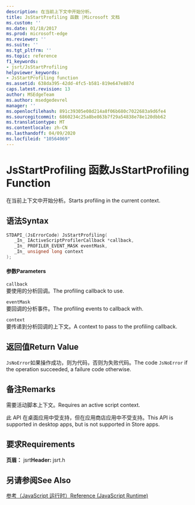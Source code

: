 ```yaml
---
description: 在当前上下文中开始分析。
title: JsStartProfiling 函数 |Microsoft 文档
ms.custom: ''
ms.date: 01/18/2017
ms.prod: microsoft-edge
ms.reviewer: ''
ms.suite: ''
ms.tgt_pltfrm: ''
ms.topic: reference
f1_keywords:
- jsrt/JsStartProfiling
helpviewer_keywords:
- JsStartProfiling function
ms.assetid: 638da395-42dd-4fc5-b581-819e647e887d
caps.latest.revision: 13
author: MSEdgeTeam
ms.author: msedgedevrel
manager: ''
ms.openlocfilehash: 891c39305e08d214a8f06b680c7022683a9d6fe4
ms.sourcegitcommit: 6860234c25a8be863b7f29a54838e78e120dbb62
ms.translationtype: MT
ms.contentlocale: zh-CN
ms.lasthandoff: 04/09/2020
ms.locfileid: "10564069"
---
```

# <span data-ttu-id="4b2b6-103">JsStartProfiling 函数</span><span class="sxs-lookup"><span data-stu-id="4b2b6-103">JsStartProfiling Function</span></span>
<span data-ttu-id="4b2b6-104">在当前上下文中开始分析。</span><span class="sxs-lookup"><span data-stu-id="4b2b6-104">Starts profiling in the current context.</span></span>  
  
## <span data-ttu-id="4b2b6-105">语法</span><span class="sxs-lookup"><span data-stu-id="4b2b6-105">Syntax</span></span>  
  
```cpp  
STDAPI_(JsErrorCode) JsStartProfiling(  
   _In_ IActiveScriptProfilerCallback *callback,  
   _In_ PROFILER_EVENT_MASK eventMask,  
   _In_ unsigned long context  
);  
```  
  
#### <span data-ttu-id="4b2b6-106">参数</span><span class="sxs-lookup"><span data-stu-id="4b2b6-106">Parameters</span></span>  
 `callback`  
 <span data-ttu-id="4b2b6-107">要使用的分析回调。</span><span class="sxs-lookup"><span data-stu-id="4b2b6-107">The profiling callback to use.</span></span>  
  
 `eventMask`  
 <span data-ttu-id="4b2b6-108">要回调的分析事件。</span><span class="sxs-lookup"><span data-stu-id="4b2b6-108">The profiling events to callback with.</span></span>  
  
 `context`  
 <span data-ttu-id="4b2b6-109">要传递到分析回调的上下文。</span><span class="sxs-lookup"><span data-stu-id="4b2b6-109">A context to pass to the profiling callback.</span></span>  
  
## <span data-ttu-id="4b2b6-110">返回值</span><span class="sxs-lookup"><span data-stu-id="4b2b6-110">Return Value</span></span>  
 <span data-ttu-id="4b2b6-111">`JsNoError`如果操作成功，则为代码，否则为失败代码。</span><span class="sxs-lookup"><span data-stu-id="4b2b6-111">The code `JsNoError` if the operation succeeded, a failure code otherwise.</span></span>  
  
## <span data-ttu-id="4b2b6-112">备注</span><span class="sxs-lookup"><span data-stu-id="4b2b6-112">Remarks</span></span>  
 <span data-ttu-id="4b2b6-113">需要活动脚本上下文。</span><span class="sxs-lookup"><span data-stu-id="4b2b6-113">Requires an active script context.</span></span>  
  
 <span data-ttu-id="4b2b6-114">此 API 在桌面应用中受支持，但在应用商店应用中不受支持。</span><span class="sxs-lookup"><span data-stu-id="4b2b6-114">This API is supported in desktop apps, but is not supported in Store apps.</span></span>  
  
## <span data-ttu-id="4b2b6-115">要求</span><span class="sxs-lookup"><span data-stu-id="4b2b6-115">Requirements</span></span>  
 <span data-ttu-id="4b2b6-116">**页眉：** jsrt</span><span class="sxs-lookup"><span data-stu-id="4b2b6-116">**Header:** jsrt.h</span></span>  
  
## <span data-ttu-id="4b2b6-117">另请参阅</span><span class="sxs-lookup"><span data-stu-id="4b2b6-117">See Also</span></span>  
 [<span data-ttu-id="4b2b6-118">参考（JavaScript 运行时）</span><span class="sxs-lookup"><span data-stu-id="4b2b6-118">Reference (JavaScript Runtime)</span></span>](../chakra-hosting/reference-javascript-runtime.md)